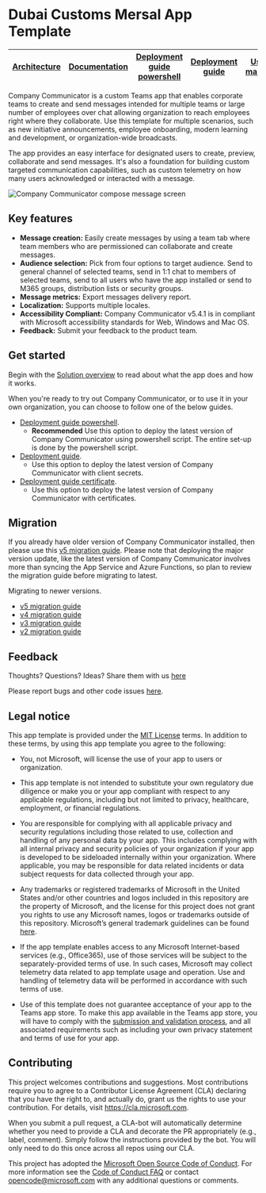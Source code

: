 # Dubai Customs Mersal App Template

[Architecture](https://github.com/OfficeDev/microsoft-teams-company-communicator-app/wiki/Solution-overview) | [Documentation](https://github.com/OfficeDev/microsoft-teams-company-communicator-app/wiki) | [Deployment guide powershell](https://github.com/OfficeDev/microsoft-teams-company-communicator-app/wiki/Deployment-guide-powershell)  |[Deployment guide](https://github.com/OfficeDev/microsoft-teams-company-communicator-app/wiki/Deployment-guide) | [User manual](https://github.com/OfficeDev/microsoft-teams-apps-company-communicator/wiki/User-manual) | 
| ---- | ---- | ---- | ---- | ---- |

Company Communicator is a custom Teams app that enables corporate teams to create and send messages intended for multiple teams or large number of employees over chat allowing organization to reach employees right where they collaborate. Use this template for multiple scenarios, such as new initiative announcements, employee onboarding, modern learning and development, or organization-wide broadcasts. 

The app provides an easy interface for designated users to create, preview, collaborate and send messages. It's also a foundation for building custom targeted communication capabilities, such as custom telemetry on how many users acknowledged or interacted with a message.

![Company Communicator compose message screen](https://github.com/OfficeDev/microsoft-teams-company-communicator-app/wiki/images/company-communicator-compose.png)

## Key features

* **Message creation:** Easily create messages by using a team tab where team members who are permissioned can collaborate and create messages.
* **Audience selection:** Pick from four options to target audience. Send to general channel of selected teams, send in 1:1 chat to members of selected teams, send to all users who have the app installed or send to M365 groups, distribution lists or security groups.
* **Message metrics:** Export messages delivery report.
* **Localization:** Supports multiple locales.
* **Accessibility Compliant:** Company Communicator v5.4.1 is in compliant with Microsoft accessibility standards for Web, Windows and Mac OS.
* **Feedback:** Submit your feedback to the product team.

## Get started

Begin with the [Solution overview](https://github.com/OfficeDev/microsoft-teams-company-communicator-app/wiki/Solution-overview) to read about what the app does and how it works.

When you're ready to try out Company Communicator, or to use it in your own organization, you can choose to follow one of the below guides.
* [Deployment guide powershell](https://github.com/OfficeDev/microsoft-teams-company-communicator-app/wiki/Deployment-guide-powershell).
    * **Recommended** Use this option to deploy the latest version of Company Communicator using powershell script. The entire set-up is done by the powershell script.
* [Deployment guide](https://github.com/OfficeDev/microsoft-teams-company-communicator-app/wiki/Deployment-guide).
    * Use this option to deploy the latest version of Company Communicator with client secrets.
* [Deployment guide certificate](https://github.com/OfficeDev/microsoft-teams-company-communicator-app/wiki/Deployment-guide-certificate).
    * Use this option to deploy the latest version of Company Communicator with certificates.

## Migration 

If you already have older version of Company Communicator installed, then please use this [v5 migration guide](https://github.com/OfficeDev/microsoft-teams-apps-company-communicator/wiki/v5-migration-guide). Please note that deploying the major version update, like the latest version of Company Communicator involves more than syncing the App Service and Azure Functions, so plan to review the migration guide before migrating to latest. 

Migrating to newer versions. 

 * [v5 migration guide](https://github.com/OfficeDev/microsoft-teams-apps-company-communicator/wiki/v5-migration-guide)
 * [v4 migration guide](https://github.com/OfficeDev/microsoft-teams-apps-company-communicator/wiki/v4-migration-guide)
 * [v3 migration guide](https://github.com/OfficeDev/microsoft-teams-apps-company-communicator/wiki/v3-migration-guide)
 * [v2 migration guide](https://github.com/OfficeDev/microsoft-teams-apps-company-communicator/wiki/v2-migration-guide)

## Feedback

Thoughts? Questions? Ideas? Share them with us [here](https://aka.ms/M365CCFeedback)

Please report bugs and other code issues [here](https://github.com/OfficeDev/microsoft-teams-company-communicator-app/issues/new).

## Legal notice

This app template is provided under the [MIT License](https://github.com/OfficeDev/microsoft-teams-company-communicator-app/blob/main/LICENSE) terms.  In addition to these terms, by using this app template you agree to the following:

- You, not Microsoft, will license the use of your app to users or organization. 

- This app template is not intended to substitute your own regulatory due diligence or make you or your app compliant with respect to any applicable regulations, including but not limited to privacy, healthcare, employment, or financial regulations.

- You are responsible for complying with all applicable privacy and security regulations including those related to use, collection and handling of any personal data by your app. This includes complying with all internal privacy and security policies of your organization if your app is developed to be sideloaded internally within your organization. Where applicable, you may be responsible for data related incidents or data subject requests for data collected through your app.

- Any trademarks or registered trademarks of Microsoft in the United States and/or other countries and logos included in this repository are the property of Microsoft, and the license for this project does not grant you rights to use any Microsoft names, logos or trademarks outside of this repository. Microsoft’s general trademark guidelines can be found [here](https://www.microsoft.com/en-us/legal/intellectualproperty/trademarks/usage/general.aspx).

- If the app template enables access to any Microsoft Internet-based services (e.g., Office365), use of those services will be subject to the separately-provided terms of use. In such cases, Microsoft may collect telemetry data related to app template usage and operation. Use and handling of telemetry data will be performed in accordance with such terms of use.

- Use of this template does not guarantee acceptance of your app to the Teams app store. To make this app available in the Teams app store, you will have to comply with the [submission and validation process](https://docs.microsoft.com/en-us/microsoftteams/platform/concepts/deploy-and-publish/appsource/publish), and all associated requirements such as including your own privacy statement and terms of use for your app.

## Contributing

This project welcomes contributions and suggestions.  Most contributions require you to agree to a
Contributor License Agreement (CLA) declaring that you have the right to, and actually do, grant us
the rights to use your contribution. For details, visit https://cla.microsoft.com.

When you submit a pull request, a CLA-bot will automatically determine whether you need to provide
a CLA and decorate the PR appropriately (e.g., label, comment). Simply follow the instructions
provided by the bot. You will only need to do this once across all repos using our CLA.

This project has adopted the [Microsoft Open Source Code of Conduct](https://opensource.microsoft.com/codeofconduct/).
For more information see the [Code of Conduct FAQ](https://opensource.microsoft.com/codeofconduct/faq/) or
contact [opencode@microsoft.com](mailto:opencode@microsoft.com) with any additional questions or comments.

